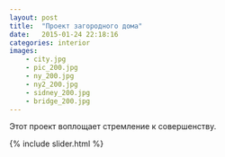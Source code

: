 ```yaml
---
layout: post
title:  "Проект загородного дома"
date:   2015-01-24 22:18:16
categories: interior
images:
    - city.jpg
    - pic_200.jpg
    - ny_200.jpg
    - ny2_200.jpg
    - sidney_200.jpg
    - bridge_200.jpg
---
```

Этот проект воплощает стремление к совершенству.

{% include slider.html %}

